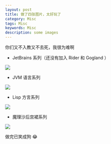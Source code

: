 ```yaml
---
layout: post
title: 做了四张图片，太好玩了
category: Misc
tags: Misc
keywords: Misc
description: some images
---
```


你们又不入教又不去死，我很为难啊

+ JetBrains 系列（还没有加入 Rider 和 Gogland ）

![](https://coding.net/u/ice1000/p/Images/git/raw/master/blog-img/ll/jb.jpg)

+ JVM 语言系列

![](https://coding.net/u/ice1000/p/Images/git/raw/master/blog-img/ll/jvm.jpg)

+ Lisp 方言系列

![](https://coding.net/u/ice1000/p/Images/git/raw/master/blog-img/ll/lisp.jpg)

+ 魔理沙后宫裙系列

![](https://coding.net/u/ice1000/p/Images/git/raw/master/blog-img/ll/plt.jpg)

做完已笑成狗 :joy:
